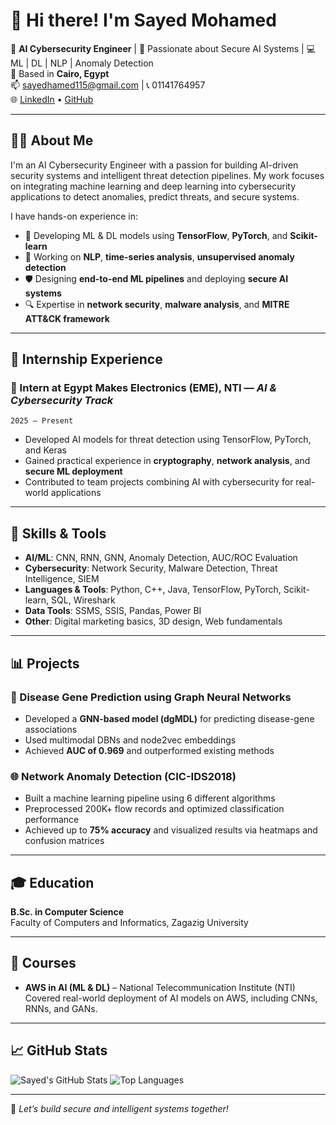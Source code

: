 # 👋 Hi there! I'm Sayed Mohamed

🎯 **AI Cybersecurity Engineer** | 🔐 Passionate about Secure AI Systems | 💻 ML | DL | NLP | Anomaly Detection  
📍 Based in **Cairo, Egypt**  
📫 sayedhamed115@gmail.com | 📞 01141764957  
🌐 [LinkedIn](https://linkedin.com/in/sayed-mohamed-89060b228) • [GitHub](https://github.com/Sayed-Mohamed115)

---

## 👨‍💻 About Me

I'm an AI Cybersecurity Engineer with a passion for building AI-driven security systems and intelligent threat detection pipelines. My work focuses on integrating machine learning and deep learning into cybersecurity applications to detect anomalies, predict threats, and secure systems.

I have hands-on experience in:
- 🤖 Developing ML & DL models using **TensorFlow**, **PyTorch**, and **Scikit-learn**
- 🧠 Working on **NLP**, **time-series analysis**, **unsupervised anomaly detection**
- 🛡️ Designing **end-to-end ML pipelines** and deploying **secure AI systems**
- 🔍 Expertise in **network security**, **malware analysis**, and **MITRE ATT&CK framework**

---

## 💼 Internship Experience

### 🚀 Intern at Egypt Makes Electronics (EME), NTI — *AI & Cybersecurity Track*  
`2025 – Present`  
- Developed AI models for threat detection using TensorFlow, PyTorch, and Keras  
- Gained practical experience in **cryptography**, **network analysis**, and **secure ML deployment**  
- Contributed to team projects combining AI with cybersecurity for real-world applications

---

## 🧠 Skills & Tools

- **AI/ML**: CNN, RNN, GNN, Anomaly Detection, AUC/ROC Evaluation  
- **Cybersecurity**: Network Security, Malware Detection, Threat Intelligence, SIEM  
- **Languages & Tools**: Python, C++, Java, TensorFlow, PyTorch, Scikit-learn, SQL, Wireshark  
- **Data Tools**: SSMS, SSIS, Pandas, Power BI  
- **Other**: Digital marketing basics, 3D design, Web fundamentals

---

## 📊 Projects

### 🧬 Disease Gene Prediction using Graph Neural Networks
- Developed a **GNN-based model (dgMDL)** for predicting disease-gene associations  
- Used multimodal DBNs and node2vec embeddings  
- Achieved **AUC of 0.969** and outperformed existing methods

### 🌐 Network Anomaly Detection (CIC-IDS2018)
- Built a machine learning pipeline using 6 different algorithms  
- Preprocessed 200K+ flow records and optimized classification performance  
- Achieved up to **75% accuracy** and visualized results via heatmaps and confusion matrices

---

## 🎓 Education

**B.Sc. in Computer Science**  
Faculty of Computers and Informatics, Zagazig University

---

## 📜 Courses

- **AWS in AI (ML & DL)** – National Telecommunication Institute (NTI)  
  Covered real-world deployment of AI models on AWS, including CNNs, RNNs, and GANs.

---

## 📈 GitHub Stats

![Sayed's GitHub Stats](https://github-readme-stats.vercel.app/api?username=Sayed-Mohamed115&show_icons=true&theme=radical)
![Top Languages](https://github-readme-stats.vercel.app/api/top-langs/?username=Sayed-Mohamed115&layout=compact&theme=radical)

---

🔗 *Let’s build secure and intelligent systems together!*

<!--
**Sayed-Mohamed115/Sayed-Mohamed115** is a ✨ _special_ ✨ repository because its `README.md` (this file) appears on your GitHub profile.

Here are some ideas to get you started:

- 🔭 I’m currently working on ...
- 🌱 I’m currently learning ...
- 👯 I’m looking to collaborate on ...
- 🤔 I’m looking for help with ...
- 💬 Ask me about ...
- 📫 How to reach me: ...
- 😄 Pronouns: ...
- ⚡ Fun fact: ...
-->

